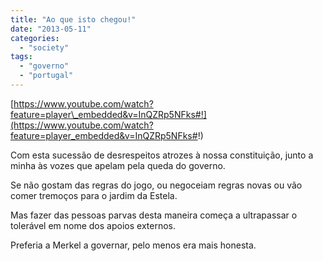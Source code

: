 ```yaml
---
title: "Ao que isto chegou!"
date: "2013-05-11"
categories: 
  - "society"
tags: 
  - "governo"
  - "portugal"
---
```


[https://www.youtube.com/watch?feature=player\_embedded&v=InQZRp5NFks#!](https://www.youtube.com/watch?feature=player_embedded&v=InQZRp5NFks#!)

Com esta sucessão de desrespeitos atrozes à nossa constituição, junto a minha às vozes que apelam pela queda do governo.

Se não gostam das regras do jogo, ou negoceiam regras novas ou vão comer tremoços para o jardim da Estela.

Mas fazer das pessoas parvas desta maneira começa a ultrapassar o tolerável em nome dos apoios externos.

Preferia a Merkel a governar, pelo menos era mais honesta.
